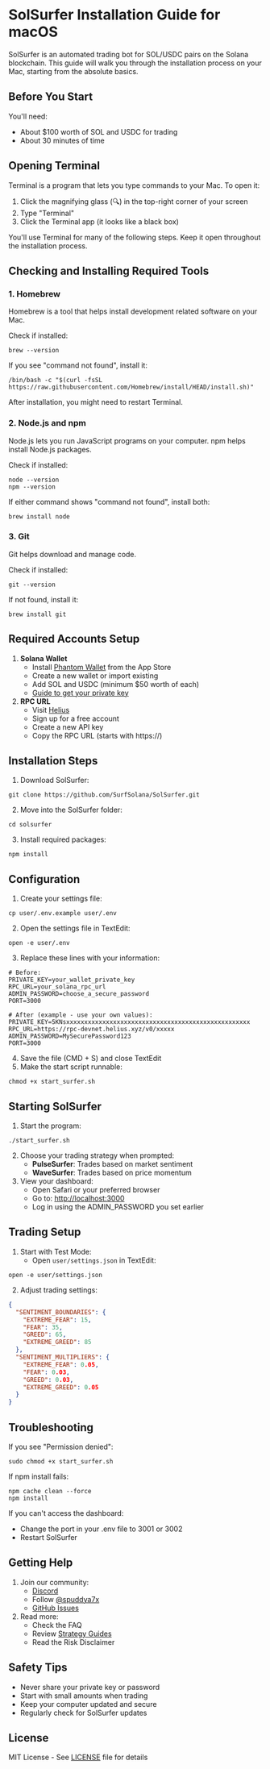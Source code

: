 # SolSurfer Installation Guide for macOS

SolSurfer is an automated trading bot for SOL/USDC pairs on the Solana blockchain. This guide will walk you through the installation process on your Mac, starting from the absolute basics.

## Before You Start

You'll need:

- About $100 worth of SOL and USDC for trading
- About 30 minutes of time

## Opening Terminal

Terminal is a program that lets you type commands to your Mac. To open it:

1. Click the magnifying glass (🔍) in the top-right corner of your screen
2. Type "Terminal"
3. Click the Terminal app (it looks like a black box)

You'll use Terminal for many of the following steps. Keep it open throughout the installation process.

## Checking and Installing Required Tools

### 1. Homebrew

Homebrew is a tool that helps install development related software on your Mac.

Check if installed:

```other
brew --version
```

If you see "command not found", install it:

```other
/bin/bash -c "$(curl -fsSL https://raw.githubusercontent.com/Homebrew/install/HEAD/install.sh)"
```

After installation, you might need to restart Terminal.

### 2. Node.js and npm

Node.js lets you run JavaScript programs on your computer. npm helps install Node.js packages.

Check if installed:

```other
node --version
npm --version
```

If either command shows "command not found", install both:

```other
brew install node
```

### 3. Git

Git helps download and manage code.

Check if installed:

```other
git --version
```

If not found, install it:

```other
brew install git
```

## Required Accounts Setup

1. **Solana Wallet**
   - Install [Phantom Wallet](https://phantom.app) from the App Store
   - Create a new wallet or import existing
   - Add SOL and USDC (minimum $50 worth of each)
   - [Guide to get your private key](https://help.phantom.com/hc/en-us/articles/28355165637011-Exporting-Your-Private-Key)
2. **RPC URL**
   - Visit [Helius](https://dashboard.helius.dev/login)
   - Sign up for a free account
   - Create a new API key
   - Copy the RPC URL (starts with https://)

## Installation Steps

1. Download SolSurfer:

```other
git clone https://github.com/SurfSolana/SolSurfer.git
```

2. Move into the SolSurfer folder:

```other
cd solsurfer
```

3. Install required packages:

```other
npm install
```

## Configuration

1. Create your settings file:

```other
cp user/.env.example user/.env
```

2. Open the settings file in TextEdit:

```other
open -e user/.env
```

3. Replace these lines with your information:

```other
# Before:
PRIVATE_KEY=your_wallet_private_key
RPC_URL=your_solana_rpc_url
ADMIN_PASSWORD=choose_a_secure_password
PORT=3000

# After (example - use your own values):
PRIVATE_KEY=5KNsxxxxxxxxxxxxxxxxxxxxxxxxxxxxxxxxxxxxxxxxxxxxxxxxxxx
RPC_URL=https://rpc-devnet.helius.xyz/v0/xxxxx
ADMIN_PASSWORD=MySecurePassword123
PORT=3000
```

4. Save the file (CMD + S) and close TextEdit
5. Make the start script runnable:

```other
chmod +x start_surfer.sh
```

## Starting SolSurfer

1. Start the program:

```other
./start_surfer.sh
```

2. Choose your trading strategy when prompted:
   - **PulseSurfer**: Trades based on market sentiment
   - **WaveSurfer**: Trades based on price momentum
3. View your dashboard:
   - Open Safari or your preferred browser
   - Go to: [http://localhost:3000](http://localhost:3000)
   - Log in using the ADMIN_PASSWORD you set earlier

## Trading Setup

1. Start with Test Mode:
   - Open `user/settings.json` in TextEdit:

```other
open -e user/settings.json
```

2. Adjust trading settings:

```json
{
  "SENTIMENT_BOUNDARIES": {
    "EXTREME_FEAR": 15,
    "FEAR": 35,
    "GREED": 65,
    "EXTREME_GREED": 85
  },
  "SENTIMENT_MULTIPLIERS": {
    "EXTREME_FEAR": 0.05,
    "FEAR": 0.03,
    "GREED": 0.03,
    "EXTREME_GREED": 0.05
  }
}
```

## Troubleshooting

If you see "Permission denied":

```other
sudo chmod +x start_surfer.sh
```

If npm install fails:

```other
npm cache clean --force
npm install
```

If you can't access the dashboard:

- Change the port in your .env file to 3001 or 3002
- Restart SolSurfer

## Getting Help

1. Join our community:
   - [Discord](https://discord.gg/dpzudaBwSa)
   - Follow [@spuddya7x](https://twitter.com/spuddya7x)
   - [GitHub Issues](https://github.com/SurfSolana/SolSurfer/issues)
2. Read more:
   - Check the FAQ
   - Review [Strategy Guides](./docs/strategies/)
   - Read the Risk Disclaimer

## Safety Tips

- Never share your private key or password
- Start with small amounts when trading
- Keep your computer updated and secure
- Regularly check for SolSurfer updates

## License

MIT License - See [LICENSE](./LICENSE) file for details
